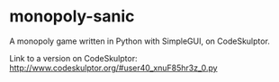 # monopoly-sanic
A monopoly game written in Python with SimpleGUI, on CodeSkulptor. 

Link to a version on CodeSkulptor: http://www.codeskulptor.org/#user40_xnuF85hr3z_0.py

